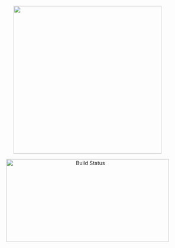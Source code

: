 <p align="center"><img src="https://res.cloudinary.com/dtfbvvkyp/image/upload/v1566331377/laravel-logolockup-cmyk-red.svg" width="400"></p>


<p align="center">
<a href="https://soft-cvbud.blogspot.com"><img src="https://lh3.googleusercontent.com/-qQ0jQMOTvLY/Xoeeag9HGtI/AAAAAAAAN4E/5hyAYEngGrI-0k9Lc3eYJaSHWctq8XmkACEwYBhgLKs4DAMBZVoDvB5hsAur9JgeyOSAHwgrFvGvI9UsMYHMhwzlXiNSterHZLHlW3saGjcbcHBIiggQZNGQvTis5-ro1VHbyiC0sPnl9pLb-_OJQzksciRshe6_vTrgbr6_YXXh-OKmy4Labx4b1tDrXJz_pkvcFthKTbhU2bIEN820FfBKcTv8uQzS42MNl_D3Yx2g-Q4FC1WFHC3f3_6GX5aILXrZ3ATbfLRiZd0hTLPe5aE-qgY8lUSqP0dVqUvU50j6qZeyfeuj989KNA4e9dn__IbXNOmfHRJKfvC0lMYkmPCSeKQYWo87FIzzTkeF2UdVTxBrdk954GPLZVAfd4UBDsjteY8wJG42rnBFmqc45EbiYzkLV3tqtE14gYhn4SOLRVAN5FsfWHD8RDWuRQPnOsIqp70CexBQpGqIRn2SnGNPqR79QzVtIUjqispZRjYC4yfFOxHmx7FBxB9J3kVIj-cfckDN2zxxD8Sw5ePQpTYPvC7ClG6OmcGtwf0u0iWVMb1gWr-MGgAIMuMjGGjMc908_zeiHaFPxOzwP7ouIjQ7lGAceW0Si8M2wAbcMoYv1wzeXC0zuAnWCEmU1C2qUq54gmDxLK82zws3vagwAMKGdtPQF/w140-h139-p/2019-03-27.png" width="440" height="224" alt="Build Status"></a>
</p>
